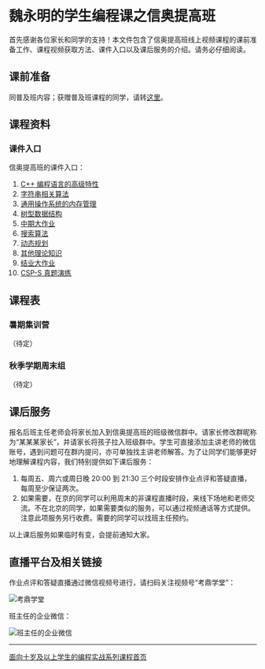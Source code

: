 # 魏永明的学生编程课之信奥提高班

首先感谢各位家长和同学的支持！本文件包含了信奥提高班线上视频课程的课前准备工作、课程视频获取方法、课件入口以及课后服务的介绍。请务必仔细阅读。

## 课前准备

同普及班内容；获赠普及班课程的同学，请转[这里](ClassNewbie.md)。

## 课程资料

### 课件入口

信奥提高班的课件入口：

1. [C++ 编程语言的高级特性](https://courses.fmsoft.cn/plzs/noisenior-cpp-advanced-features.html)
1. [字符串相关算法](https://courses.fmsoft.cn/plzs/noisenior-string-algorithms.html)
1. [通用操作系统的内存管理](https://courses.fmsoft.cn/plzs/noisenior-memory-management.html)
1. [树型数据结构](https://courses.fmsoft.cn/plzs/noisenior-tree-data-structures.html)
1. [中期大作业](https://courses.fmsoft.cn/plzs/noisenior-midterm-project.html)
1. [搜索算法](https://courses.fmsoft.cn/plzs/noisenior-search-algorithms.html)
1. [动态规划](https://courses.fmsoft.cn/plzs/noisenior-dynamic-programming.html)
1. [其他理论知识](https://courses.fmsoft.cn/plzs/noisenior-other-theories.html)
1. [结业大作业](https://courses.fmsoft.cn/plzs/noisenior-term-project.html)
1. [CSP-S 真题演练](https://courses.fmsoft.cn/plzs/noisenior-csp-exercises.html)

## 课程表

### 暑期集训营

（待定）

### 秋季学期周末组

（待定）

## 课后服务

报名后班主任老师会将家长加入到信奥提高班的班级微信群中。请家长修改群昵称为“某某某家长”，并请家长将孩子拉入班级群中。学生可直接添加主讲老师的微信账号，遇到问题可在群内提问，亦可单独找主讲老师解答。为了让同学们能够更好地理解课程内容，我们特别提供如下课后服务：

1. 每周五、周六或周日晚 20:00 到 21:30 三个时段安排作业点评和答疑直播，每周至少保证两次。
2. 如果需要，在京的同学可以利用周末的非课程直播时段，来线下场地和老师交流。不在北京的同学，如果需要类似的服务，可以通过视频通话等方式提供。注意此项服务另行收费。需要的同学可以找班主任预约。

以上课后服务如果临时有变，会提前通知大家。

## 直播平台及相关链接

作业点评和答疑直播通过微信视频号进行，请扫码关注视频号“考鼎学堂”：

![考鼎学堂](https://courses.fmsoft.cn/plzs/assets/qrcode-wechat-channel-weiym.png)

班主任的企业微信：

![班主任的企业微信](https://courses.fmsoft.cn/plzs/assets/qrcode-wechat-enterprise-lee.png)

---

[面向十岁及以上学生的编程实战系列课程首页](README.md)
